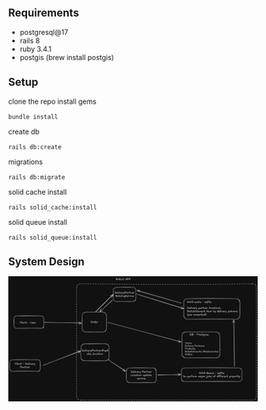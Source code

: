 ## Requirements

- postgresql@17
- rails 8
- ruby 3.4.1
- postgis (brew install postgis)


## Setup

clone the repo
install gems
```
bundle install
```
create db
```
rails db:create
```
migrations
```
rails db:migrate
```
solid cache install
```
rails solid_cache:install 
```
solid queue install
```
rails solid_queue:install
```

## System Design

![alt text](image.png)